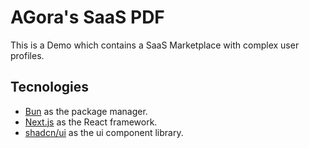 # AGora's SaaS PDF

This is a Demo which contains a SaaS Marketplace with complex user profiles.

## Tecnologies

- [Bun](https://bun.sh/) as the package manager.
- [Next.js](https://nextjs.org/) as the React framework.
- [shadcn/ui](https://ui.shadcn.com/) as the ui component library.

